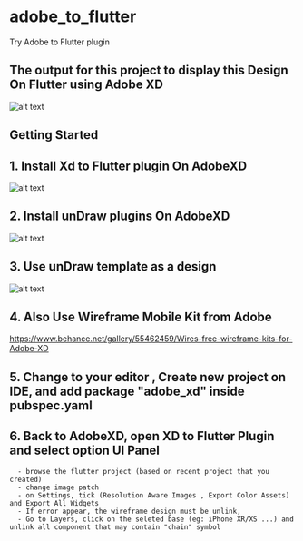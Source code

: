 # adobe_to_flutter

Try Adobe to Flutter plugin
## The output for this project to display this Design On Flutter using Adobe XD
![alt text](https://github.com/alif-haikal/adobeXD_to_flutter/blob/master/assets/images/output.png?raw=true)

## Getting Started


## 1. Install Xd to Flutter plugin On AdobeXD
![alt text](https://github.com/alif-haikal/adobeXD_to_flutter/blob/master/assets/images/xd_to_flutter_plugin.png?raw=true)


## 2. Install unDraw plugins On AdobeXD
![alt text](https://github.com/alif-haikal/adobeXD_to_flutter/blob/master/assets/images/unDraw.png?raw=true)



## 3. Use unDraw template as a design
![alt text](https://github.com/alif-haikal/adobeXD_to_flutter/blob/master/assets/images/unDraw2.png?raw=true)


## 4. Also Use Wireframe Mobile Kit from Adobe
   https://www.behance.net/gallery/55462459/Wires-free-wireframe-kits-for-Adobe-XD


## 5. Change to your editor , Create new project on IDE, and add package "adobe_xd" inside pubspec.yaml


## 6. Back to AdobeXD, open XD to Flutter Plugin and select option UI Panel
      - browse the flutter project (based on recent project that you created)
      - change image patch
      - on Settings, tick (Resolution Aware Images , Export Color Assets) and Export All Widgets
      - If error appear, the wireframe design must be unlink,
      - Go to Layers, click on the seleted base (eg: iPhone XR/XS ...) and unlink all component that may contain "chain" symbol




